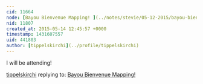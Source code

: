 ```yaml
---
cid: 11664
node: [Bayou Bienvenue Mapping! ](../notes/stevie/05-12-2015/bayou-bienvenue-mapping)
nid: 11807
created_at: 2015-05-14 12:45:57 +0000
timestamp: 1431607557
uid: 441803
author: [tippelskirchi](../profile/tippelskirchi)
---
```


I will be attending!

[tippelskirchi](../profile/tippelskirchi) replying to: [Bayou Bienvenue Mapping! ](../notes/stevie/05-12-2015/bayou-bienvenue-mapping)

